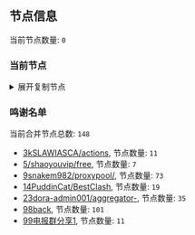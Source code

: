 
## 节点信息
当前节点数量: `0`
### 当前节点
<details>
  <summary>展开复制节点</summary>

    

</details>

### 鸣谢名单
当前合并节点总数: `148`
- [3kSLAWIASCA/actions](https://github.com/kSLAWIASCA/actions), 节点数量: `11`
- [5/shaoyouvip/free](https://github.com/shaoyouvip/free), 节点数量: `7`
- [9snakem982/proxypool/](https://github.com/snakem982/proxypool/), 节点数量: `73`
- [14PuddinCat/BestClash](https://github.com/PuddinCat/BestClash), 节点数量: `19`
- [23dora-admin001/aggregator-](https://github.com/dora-admin001/aggregator-), 节点数量: `35`
- [98back](https://github.com/firefoxmmx2/v2rayshare_subcription), 节点数量: `101`
- [99电报群分享1](https://github.com/cdddbc/getAirport), 节点数量: `11`


